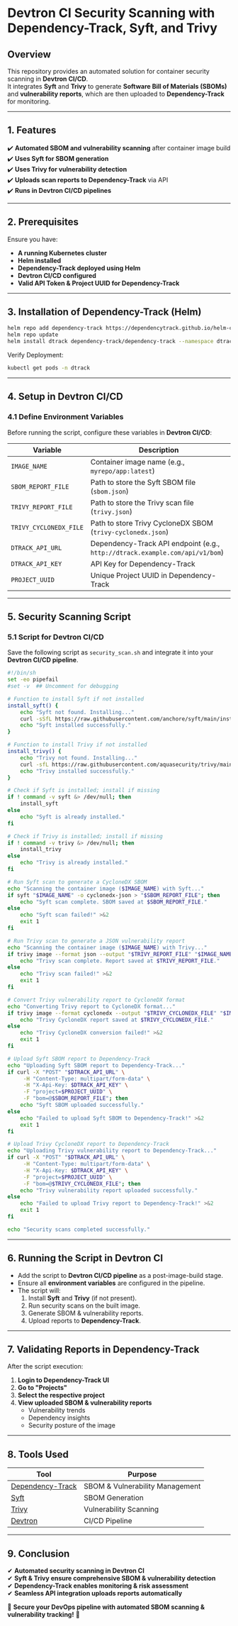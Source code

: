 # **Devtron CI Security Scanning with Dependency-Track, Syft, and Trivy**

## **Overview**
This repository provides an automated solution for container security scanning in **Devtron CI/CD**.  
It integrates **Syft** and **Trivy** to generate **Software Bill of Materials (SBOMs)** and **vulnerability reports**, which are then uploaded to **Dependency-Track** for monitoring.

---

## **1. Features**
✔️ **Automated SBOM and vulnerability scanning** after container image build  
✔️ **Uses Syft for SBOM generation**  
✔️ **Uses Trivy for vulnerability detection**  
✔️ **Uploads scan reports to Dependency-Track** via API  
✔️ **Runs in Devtron CI/CD pipelines**  

---

## **2. Prerequisites**
Ensure you have:
- **A running Kubernetes cluster**
- **Helm installed**
- **Dependency-Track deployed using Helm**
- **Devtron CI/CD configured**
- **Valid API Token & Project UUID for Dependency-Track**

---

## **3. Installation of Dependency-Track (Helm)**
```bash
helm repo add dependency-track https://dependencytrack.github.io/helm-charts
helm repo update
helm install dtrack dependency-track/dependency-track --namespace dtrack --create-namespace
```

Verify Deployment:
```bash
kubectl get pods -n dtrack
```

---

## **4. Setup in Devtron CI/CD**
### **4.1 Define Environment Variables**
Before running the script, configure these variables in **Devtron CI/CD**:

| Variable               | Description |
|------------------------|------------|
| `IMAGE_NAME`           | Container image name (e.g., `myrepo/app:latest`) |
| `SBOM_REPORT_FILE`     | Path to store the Syft SBOM file (`sbom.json`) |
| `TRIVY_REPORT_FILE`    | Path to store the Trivy scan file (`trivy.json`) |
| `TRIVY_CYCLONEDX_FILE` | Path to store Trivy CycloneDX SBOM (`trivy-cyclonedx.json`) |
| `DTRACK_API_URL`       | Dependency-Track API endpoint (e.g., `http://dtrack.example.com/api/v1/bom`) |
| `DTRACK_API_KEY`       | API Key for Dependency-Track |
| `PROJECT_UUID`         | Unique Project UUID in Dependency-Track |

---

## **5. Security Scanning Script**
### **5.1 Script for Devtron CI/CD**
Save the following script as `security_scan.sh` and integrate it into your **Devtron CI/CD pipeline**.

```sh
#!/bin/sh
set -eo pipefail
#set -v  ## Uncomment for debugging

# Function to install Syft if not installed
install_syft() {
    echo "Syft not found. Installing..."
    curl -sSfL https://raw.githubusercontent.com/anchore/syft/main/install.sh | sh -s -- -b /usr/local/bin
    echo "Syft installed successfully."
}

# Function to install Trivy if not installed
install_trivy() {
    echo "Trivy not found. Installing..."
    curl -sfL https://raw.githubusercontent.com/aquasecurity/trivy/main/contrib/install.sh | sh -s -- -b /usr/local/bin
    echo "Trivy installed successfully."
}

# Check if Syft is installed; install if missing
if ! command -v syft &> /dev/null; then
    install_syft
else
    echo "Syft is already installed."
fi

# Check if Trivy is installed; install if missing
if ! command -v trivy &> /dev/null; then
    install_trivy
else
    echo "Trivy is already installed."
fi

# Run Syft scan to generate a CycloneDX SBOM
echo "Scanning the container image ($IMAGE_NAME) with Syft..."
if syft "$IMAGE_NAME" -o cyclonedx-json > "$SBOM_REPORT_FILE"; then
    echo "Syft scan complete. SBOM saved at $SBOM_REPORT_FILE."
else
    echo "Syft scan failed!" >&2
    exit 1
fi

# Run Trivy scan to generate a JSON vulnerability report
echo "Scanning the container image ($IMAGE_NAME) with Trivy..."
if trivy image --format json --output "$TRIVY_REPORT_FILE" "$IMAGE_NAME"; then
    echo "Trivy scan complete. Report saved at $TRIVY_REPORT_FILE."
else
    echo "Trivy scan failed!" >&2
    exit 1
fi

# Convert Trivy vulnerability report to CycloneDX format
echo "Converting Trivy report to CycloneDX format..."
if trivy image --format cyclonedx --output "$TRIVY_CYCLONEDX_FILE" "$IMAGE_NAME"; then
    echo "Trivy CycloneDX report saved at $TRIVY_CYCLONEDX_FILE."
else
    echo "Trivy CycloneDX conversion failed!" >&2
    exit 1
fi

# Upload Syft SBOM report to Dependency-Track
echo "Uploading Syft SBOM report to Dependency-Track..."
if curl -X "POST" "$DTRACK_API_URL" \
     -H "Content-Type: multipart/form-data" \
     -H "X-Api-Key: $DTRACK_API_KEY" \
     -F "project=$PROJECT_UUID" \
     -F "bom=@$SBOM_REPORT_FILE"; then
    echo "Syft SBOM uploaded successfully."
else
    echo "Failed to upload Syft SBOM to Dependency-Track!" >&2
    exit 1
fi

# Upload Trivy CycloneDX report to Dependency-Track
echo "Uploading Trivy vulnerability report to Dependency-Track..."
if curl -X "POST" "$DTRACK_API_URL" \
     -H "Content-Type: multipart/form-data" \
     -H "X-Api-Key: $DTRACK_API_KEY" \
     -F "project=$PROJECT_UUID" \
     -F "bom=@$TRIVY_CYCLONEDX_FILE"; then
    echo "Trivy vulnerability report uploaded successfully."
else
    echo "Failed to upload Trivy report to Dependency-Track!" >&2
    exit 1
fi

echo "Security scans completed successfully."
```

---

## **6. Running the Script in Devtron CI**
- Add the script to **Devtron CI/CD pipeline** as a post-image-build stage.
- Ensure all **environment variables** are configured in the pipeline.
- The script will:
  1. Install **Syft** and **Trivy** (if not present).
  2. Run security scans on the built image.
  3. Generate SBOM & vulnerability reports.
  4. Upload reports to **Dependency-Track**.

---

## **7. Validating Reports in Dependency-Track**
After the script execution:
1. **Login to Dependency-Track UI**
2. **Go to "Projects"**
3. **Select the respective project**
4. **View uploaded SBOM & vulnerability reports**  
   - Vulnerability trends
   - Dependency insights
   - Security posture of the image

---

## **8. Tools Used**
| Tool  | Purpose |
|-------|---------|
| [Dependency-Track](https://docs.dependencytrack.org/) | SBOM & Vulnerability Management |
| [Syft](https://github.com/anchore/syft) | SBOM Generation |
| [Trivy](https://github.com/aquasecurity/trivy) | Vulnerability Scanning |
| [Devtron](https://devtron.ai/) | CI/CD Pipeline |

---

## **9. Conclusion**
✔ **Automated security scanning in Devtron CI**  
✔ **Syft & Trivy ensure comprehensive SBOM & vulnerability detection**  
✔ **Dependency-Track enables monitoring & risk assessment**  
✔ **Seamless API integration uploads reports automatically**  

🚀 **Secure your DevOps pipeline with automated SBOM scanning & vulnerability tracking!** 🚀
